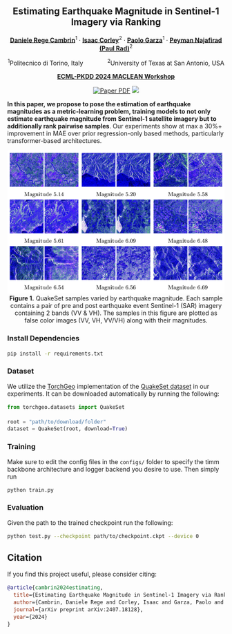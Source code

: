 <div align="center">
<h2>Estimating Earthquake Magnitude in Sentinel-1 Imagery via Ranking</h2>

[**Daniele Rege Cambrin**](https://darthreca.github.io/)<sup>1</sup> · [**Isaac Corley**](https://isaacc.dev/)<sup>2</sup> · [**Paolo Garza**](https://dbdmg.polito.it/dbdmg_web/people/paolo-garza/)<sup>1</sup> · [**Peyman Najafirad (Paul Rad)**](https://scholar.google.com/citations?user=uoCn8c8AAAAJ&hl=en)<sup>2</sup>

<sup>1</sup>Politecnico di Torino, Italy&emsp;&emsp;&emsp;&emsp;<sup>2</sup>University of Texas at San Antonio, USA

**[ECML-PKDD 2024 MACLEAN Workshop](https://sites.google.com/view/maclean24/home)**

<a href="https://arxiv.org/abs/2407.18128"><img src='https://img.shields.io/badge/arXiv-Earthquake%20Monitoring%20by%20Ranking-red' alt='Paper PDF'></a>
<a href='https://huggingface.co/datasets/DarthReca/quakeset'><img src='https://img.shields.io/badge/%F0%9F%A4%97%20Hugging%20Face-QuakeSet%20Dataset-yellow'></a>
</div>

**In this paper, we propose to pose the estimation of earthquake magnitudes as a metric-learning problem, training models to not only estimate earthquake magnitude from Sentinel-1 satellite imagery but to additionally rank pairwise samples**. Our experiments show at max a 30%+ improvement in MAE over prior regression-only based methods, particularly transformer-based architectures.


<p align="center">
    <img src="./assets/samples.png" width="700"/><br/>
    <b>Figure 1.</b> QuakeSet samples varied by earthquake magnitude. Each sample contains a pair of pre and post earthquake event Sentinel-1 (SAR) imagery containing 2 bands (VV & VH). The samples in this figure are plotted as false color images (VV, VH, VV/VH) along with their magnitudes.
</p>

### Install Dependencies

```bash
pip install -r requirements.txt
```

### Dataset

We utilize the [TorchGeo](https://github.com/microsoft/torchgeo) implementation of the [QuakeSet dataset](https://arxiv.org/abs/2403.18116) in our experiments. It can be downloaded automatically by running the following:

```python
from torchgeo.datasets import QuakeSet

root = "path/to/download/folder"
dataset = QuakeSet(root, download=True)
```

### Training

Make sure to edit the config files in the `configs/` folder to specify the timm backbone architecture and logger backend you desire to use. Then simply run

```bash
python train.py
```

### Evaluation

Given the path to the trained checkpoint run the following:

```bash
python test.py --checkpoint path/to/checkpoint.ckpt --device 0
```

## Citation

If you find this project useful, please consider citing:

```bibtex
@article{cambrin2024estimating,
  title={Estimating Earthquake Magnitude in Sentinel-1 Imagery via Ranking},
  author={Cambrin, Daniele Rege and Corley, Isaac and Garza, Paolo and Najafirad, Peyman},
  journal={arXiv preprint arXiv:2407.18128},
  year={2024}
}
```
